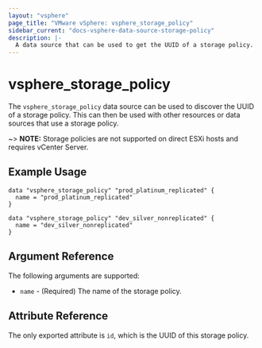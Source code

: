 ```yaml
---
layout: "vsphere"
page_title: "VMware vSphere: vsphere_storage_policy"
sidebar_current: "docs-vsphere-data-source-storage-policy"
description: |-
  A data source that can be used to get the UUID of a storage policy.
---
```


# vsphere\_storage\_policy

The `vsphere_storage_policy` data source can be used to discover the UUID of a storage policy. This can then be used with other resources or data sources that use a storage policy.

~> **NOTE:** Storage policies are not supported on direct ESXi hosts and requires vCenter Server.

## Example Usage

```hcl
data "vsphere_storage_policy" "prod_platinum_replicated" {
  name = "prod_platinum_replicated"
}

data "vsphere_storage_policy" "dev_silver_nonreplicated" {
  name = "dev_silver_nonreplicated"
}
```

## Argument Reference

The following arguments are supported:

* `name` - (Required) The name of the storage policy.

## Attribute Reference

The only exported attribute is `id`, which is the UUID of this storage policy.